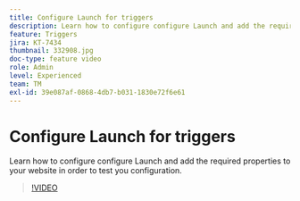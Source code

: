```yaml
---
title: Configure Launch for triggers
description: Learn how to configure configure Launch and add the required properties to your website in order to test you configuration.
feature: Triggers
jira: KT-7434
thumbnail: 332908.jpg
doc-type: feature video
role: Admin
level: Experienced
team: TM
exl-id: 39e087af-0868-4db7-b031-1830e72f6e61
---
```

# Configure Launch for triggers

Learn how to configure configure Launch and add the required properties to your website in order to test you configuration.

>[!VIDEO](https://video.tv.adobe.com/v/332908?quality=12&learn=on)
